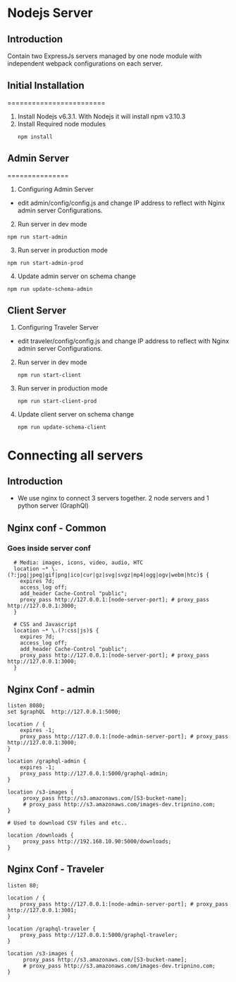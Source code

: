 # Nodejs Server

## Introduction
Contain two ExpressJs servers managed by one node module with independent webpack configurations on each server.

## Initial Installation
========================

1. Install Nodejs v6.3.1. With Nodejs it will install npm v3.10.3
2. Install Required node modules
    ```
    npm install
    ```

## Admin Server
===============
1. Configuring Admin Server
  - edit admin/config/config.js and change IP address to reflect with Nginx admin server   Configurations.
2. Run server in dev mode
  ```
  npm run start-admin
  ```
3. Run server in production mode
  ```
  npm run start-admin-prod
  ```
4. Update admin server on schema change
  ```
  npm run update-schema-admin
  ```


## Client Server

1. Configuring Traveler Server
  - edit traveler/config/config.js and change IP address to reflect with Nginx admin server   Configurations.
2. Run server in dev mode
    ```
    npm run start-client
    ```
3. Run server in production mode
    ```
    npm run start-client-prod
    ```
4. Update client server on schema change
    ```
    npm run update-schema-client
    ```

# Connecting all servers

## Introduction
  - We use nginx to connect 3 servers together. 2 node servers and 1 python server (GraphQl)



## Nginx conf - Common

### Goes inside server conf
```
  # Media: images, icons, video, audio, HTC
  location ~* \.(?:jpg|jpeg|gif|png|ico|cur|gz|svg|svgz|mp4|ogg|ogv|webm|htc)$ {
    expires 7d;
    access_log off;
    add_header Cache-Control "public";
    proxy_pass http://127.0.0.1:[node-server-port]; # proxy_pass http://127.0.0.1:3000;
  }

  # CSS and Javascript
  location ~* \.(?:css|js)$ {
    expires 7d;
    access_log off;
    add_header Cache-Control "public";
    proxy_pass http://127.0.0.1:[node-server-port]; # proxy_pass http://127.0.0.1:3000;
  }
```
## Nginx Conf - admin
```
listen 8080;
set $graphQL  http://127.0.0.1:5000;

location / {
    expires -1;
    proxy_pass http://127.0.0.1:[node-admin-server-port]; # proxy_pass http://127.0.0.1:3000;
}

location /graphql-admin {
    expires -1;
    proxy_pass http://127.0.0.1:5000/graphql-admin;
}

location /s3-images {
     proxy_pass http://s3.amazonaws.com/[S3-bucket-name];
     # proxy_pass http://s3.amazonaws.com/images-dev.tripnino.com;
}

# Used to download CSV files and etc..

location /downloads {
     proxy_pass http://192.168.10.90:5000/downloads;
}

```

## Nginx Conf - Traveler
```
listen 80;

location / {
    proxy_pass http://127.0.0.1:[node-admin-server-port]; # proxy_pass http://127.0.0.1:3001;
}

location /graphql-traveler {
    proxy_pass http://127.0.0.1:5000/graphql-traveler;
}

location /s3-images {
     proxy_pass http://s3.amazonaws.com/[S3-bucket-name];
     # proxy_pass http://s3.amazonaws.com/images-dev.tripnino.com;
}

```
